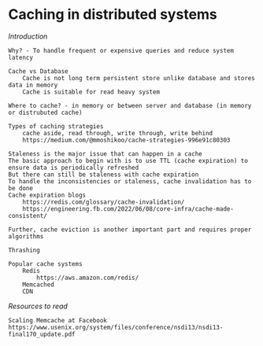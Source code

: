 # Caching in distributed systems

*Introduction*

    Why? - To handle frequent or expensive queries and reduce system latency 
    
    Cache vs Database 
        Cache is not long term persistent store unlike database and stores data in memory  
        Cache is suitable for read heavy system 
        
    Where to cache? - in memory or between server and database (in memory or distrubuted cache) 
    
    Types of caching strategies 
        cache aside, read through, write through, write behind 
        https://medium.com/@mmoshikoo/cache-strategies-996e91c80303
    
    Staleness is the major issue that can happen in a cache 
    The basic approach to begin with is to use TTL (cache expiration) to ensure data is periodically refreshed 
    But there can still be staleness with cache expiration 
    To handle the inconsistencies or staleness, cache invalidation has to be done 
    Cache expiration blogs 
        https://redis.com/glossary/cache-invalidation/
        https://engineering.fb.com/2022/06/08/core-infra/cache-made-consistent/

    Further, cache eviction is another important part and requires proper algorithms 
    
    Thrashing
    
    Popular cache systems
        Redis
            https://aws.amazon.com/redis/
        Memcached   
        CDN

*Resources to read*

    Scaling Memcache at Facebook 
    https://www.usenix.org/system/files/conference/nsdi13/nsdi13-final170_update.pdf

        
